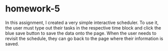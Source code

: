 # homework-5

In this assignment, I created a very simple interactive scheduler. To use it, the user must type out their tasks in the respective time block and click the blue save button to save the data onto the page. When the user needs to revisit the schedule, they can go back to the page where their information is saved.
